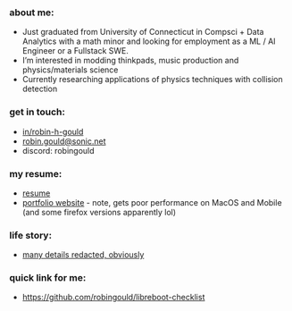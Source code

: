 ### about me:
- Just graduated from University of Connecticut in Compsci + Data Analytics with a math minor and looking for employment as a ML / AI Engineer or a Fullstack SWE. 
- I’m interested in modding thinkpads, music production and physics/materials science
- Currently researching applications of physics techniques with collision detection
 
### get in touch: 
  - [in/robin-h-gould](https://www.linkedin.com/in/robin-h-gould/)
  - robin.gould@sonic.net
  - discord: robingould

### my resume:
- [resume](https://drive.google.com/file/d/1vJVMop0_SeQNoUS06JWs5jc3egw3uKYp/view?usp=sharing)
- [portfolio website](https://robingould.com) - note, gets poor performance on MacOS and Mobile (and some firefox versions apparently lol)

### life story: 
- [many details redacted, obviously](https://robingould.com/lifestory.html) 

### quick link for me:
- https://github.com/robingould/libreboot-checklist



<!--
**robingould/robingould** is a ✨ _special_ ✨ repository because its `README.md` (this file) appears on your GitHub profile.


I’m currently learning ...
- 👯 I’m looking to collaborate on ...
- 🤔 I’m looking for help with ...
- 💬 Ask me about ...
- 📫 How to reach me: ...
- 😄 Pronouns: ...
- ⚡ Fun fact: ...
-->
